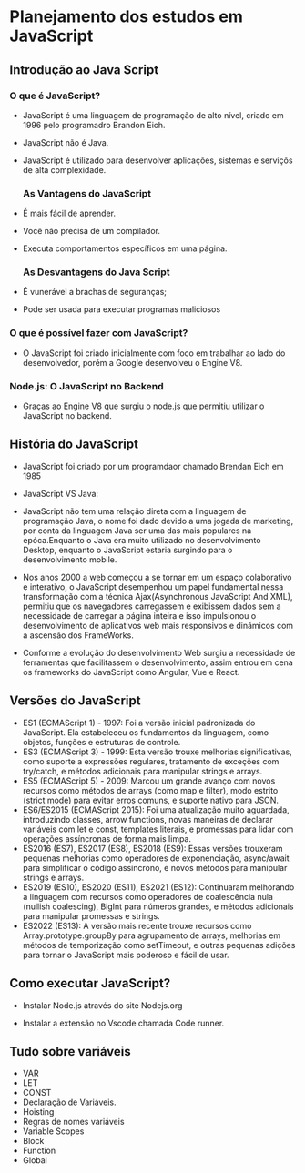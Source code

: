 # Planejamento dos estudos em JavaScript

## Introdução ao Java Script

  ### O que é JavaScript?

* JavaScript é uma linguagem de programação de alto nível, criado em 1996 pelo programadro Brandon Eich.
* JavaScript não é Java.
* JavaScript é utilizado para desenvolver aplicações, sistemas e serviçõs de alta complexidade.

  ### As Vantagens do JavaScript

* É mais fácil de aprender.

* Você não precisa de um compilador.

* Executa comportamentos específicos em uma página.

  ### As Desvantagens do Java Script

* É vunerável a brachas de seguranças;
* Pode ser usada para executar programas maliciosos

### O que é possível fazer com JavaScript?

* O JavaScript foi criado inicialmente com foco em trabalhar ao lado do desenvolvedor, porém a Google desenvolveu o Engine V8.

### Node.js: O JavaScript no Backend

* Graças ao Engine V8 que surgiu o node.js que permitiu utilizar o JavaScript no backend.

## História do JavaScript

* JavaScript foi criado por um programdaor chamado Brendan Eich em 1985

* JavaScript VS Java:
* JavaScript não tem uma relação direta com a linguagem de programação Java, o nome foi dado devido a uma jogada de marketing, por conta da linguagem Java ser uma das mais populares na epóca.Enquanto o Java era muito utilizado no desenvolvimento Desktop, enquanto o JavaScript estaria surgindo para o desenvolvimento mobile.

* Nos anos 2000 a web começou a se tornar em um espaço colaborativo e interativo, o JavaScript desempenhou um papel fundamental nessa transformação com a técnica Ajax(Asynchronous JavaScript And XML), permitiu que os navegadores carregassem e exibissem dados sem a necessidade de carregar a página inteira e isso impulsionou o desenvolvimento de aplicativos web mais responsivos e dinâmicos com a ascensão dos FrameWorks.
* Conforme a evolução do desenvolvimento Web surgiu a necessidade de ferramentas que facilitassem o desenvolvimento, assim entrou em cena os frameworks do JavaScript como Angular, Vue e React.

## Versões do JavaScript

* ES1 (ECMAScript 1) - 1997: Foi a versão inicial padronizada do JavaScript. Ela estabeleceu os fundamentos da linguagem, como objetos, funções e estruturas de controle.
* ES3 (ECMAScript 3) - 1999: Esta versão trouxe melhorias significativas, como suporte a expressões regulares, tratamento de exceções com try/catch, e métodos adicionais para manipular strings e arrays.
* ES5 (ECMAScript 5) - 2009: Marcou um grande avanço com novos recursos como métodos de arrays (como map e filter), modo estrito (strict mode) para evitar erros comuns, e suporte nativo para JSON.
* ES6/ES2015 (ECMAScript 2015): Foi uma atualização muito aguardada, introduzindo classes, arrow functions, novas maneiras de declarar variáveis com let e const, templates literais, e promessas para lidar com operações assíncronas de forma mais limpa.
* ES2016 (ES7), ES2017 (ES8), ES2018 (ES9): Essas versões trouxeram pequenas melhorias como operadores de exponenciação, async/await para simplificar o código assíncrono, e novos métodos para manipular strings e arrays.
* ES2019 (ES10), ES2020 (ES11), ES2021 (ES12): Continuaram melhorando a linguagem com recursos como operadores de coalescência nula (nullish coalescing), BigInt para números grandes, e métodos adicionais para manipular promessas e strings.
* ES2022 (ES13): A versão mais recente trouxe recursos como Array.prototype.groupBy para agrupamento de arrays, melhorias em métodos de temporização como setTimeout, e outras pequenas adições para tornar o JavaScript mais poderoso e fácil de usar.

## Como executar JavaScript?

* Instalar Node.js através do site Nodejs.org

* Instalar a extensão no Vscode chamada Code runner.


## Tudo sobre variáveis

* VAR
* LET
* CONST
* Declaração de Variáveis.
* Hoisting
* Regras de nomes variáveis
* Variable Scopes
* Block
* Function
* Global

